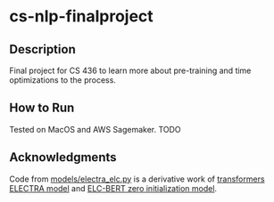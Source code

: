 # cs-nlp-finalproject

## Description
Final project for CS 436 to learn more about pre-training and time 
optimizations to the process.

## How to Run
Tested on MacOS and AWS Sagemaker.
TODO


## Acknowledgments
Code from [models/electra_elc.py](./models/electra_elc.py) is a derivative work
of [transformers ELECTRA model](https://github.com/huggingface/transformers/blob/v4.51.3/src/transformers/models/electra/modeling_electra.py) 
and [ELC-BERT zero initialization model](https://github.com/ltgoslo/elc-bert/blob/main/models/model_elc_bert_zero.py).
